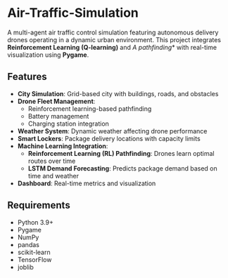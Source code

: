 # Air-Traffic-Simulation
A multi-agent air traffic control simulation featuring autonomous delivery drones operating in a dynamic urban environment. This project integrates **Reinforcement Learning (Q-learning)** and **A* pathfinding** with real-time visualization using **Pygame**.

## Features

- **City Simulation**: Grid-based city with buildings, roads, and obstacles
- **Drone Fleet Management**: 
  - Reinforcement learning-based pathfinding
  - Battery management
  - Charging station integration
- **Weather System**: Dynamic weather affecting drone performance
- **Smart Lockers**: Package delivery locations with capacity limits
- **Machine Learning Integration**:
  - **Reinforcement Learning (RL) Pathfinding**: Drones learn optimal routes over time
  - **LSTM Demand Forecasting**: Predicts package demand based on time and weather
- **Dashboard**: Real-time metrics and visualization

## Requirements

- Python 3.9+
- Pygame
- NumPy
- pandas
- scikit-learn
- TensorFlow
- joblib

